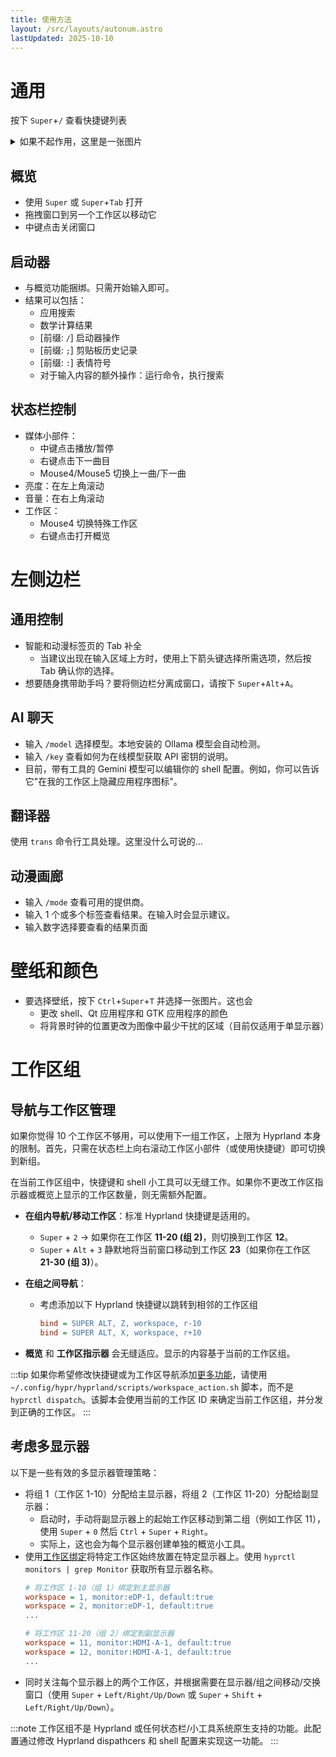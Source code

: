 ```yaml
---
title: 使用方法
layout: /src/layouts/autonum.astro
lastUpdated: 2025-10-10
---
```


# 通用

按下 `Super`+`/` 查看快捷键列表

<details> 
  <summary>如果不起作用，这里是一张图片</summary>

  <img width="1412" height="828" alt="image" src="https://github.com/user-attachments/assets/8f7bd216-9e03-47e3-8709-0008772a4133" />

</details>

## 概览

- 使用 `Super` 或 `Super`+`Tab` 打开
- 拖拽窗口到另一个工作区以移动它
- 中键点击关闭窗口

## 启动器

- 与概览功能捆绑。只需开始输入即可。
- 结果可以包括：
  - 应用搜索
  - 数学计算结果
  - [前缀: `/`] 启动器操作
  - [前缀: `;`] 剪贴板历史记录
  - [前缀: `:`] 表情符号
  - 对于输入内容的额外操作：运行命令，执行搜索

## 状态栏控制
- 媒体小部件：
  - 中键点击播放/暂停
  - 右键点击下一曲目
  - Mouse4/Mouse5 切换上一曲/下一曲
- 亮度：在左上角滚动
- 音量：在右上角滚动
- 工作区：
  - Mouse4 切换特殊工作区
  - 右键点击打开概览

# 左侧边栏

## 通用控制
- 智能和动漫标签页的 Tab 补全
  - 当建议出现在输入区域上方时，使用上下箭头键选择所需选项，然后按 Tab 确认你的选择。
- 想要随身携带助手吗？要将侧边栏分离成窗口，请按下 `Super`+`Alt`+`A`。

## AI 聊天

- 输入 `/model` 选择模型。本地安装的 Ollama 模型会自动检测。
- 输入 `/key` 查看如何为在线模型获取 API 密钥的说明。
- 目前，带有工具的 Gemini 模型可以编辑你的 shell 配置。例如，你可以告诉它"在我的工作区上隐藏应用程序图标"。

## 翻译器

使用 `trans` 命令行工具处理。这里没什么可说的...

## 动漫画廊

- 输入 `/mode` 查看可用的提供商。
- 输入 1 个或多个标签查看结果。在输入时会显示建议。
- 输入数字选择要查看的结果页面

# 壁纸和颜色
- 要选择壁纸，按下 `Ctrl`+`Super`+`T` 并选择一张图片。这也会
  - 更改 shell、Qt 应用程序和 GTK 应用程序的颜色
  - 将背景时钟的位置更改为图像中最少干扰的区域（目前仅适用于单显示器）

# 工作区组

## 导航与工作区管理

如果你觉得 10 个工作区不够用，可以使用下一组工作区，上限为 Hyprland 本身的限制。首先，只需在状态栏上向右滚动工作区小部件（或使用快捷键）即可切换到新组。

在当前工作区组中，快捷键和 shell 小工具可以无缝工作。如果你不更改工作区指示器或概览上显示的工作区数量，则无需额外配置。

- **在组内导航/移动工作区**：标准 Hyprland 快捷键是适用的。
  - `Super` + `2` → 如果你在工作区 **11-20 (组 2)**，则切换到工作区 **12**。
  - `Super` + `Alt` + `3` 静默地将当前窗口移动到工作区 **23**（如果你在工作区 **21-30 (组 3)**）。

- **在组之间导航**：
  - 考虑添加以下 Hyprland 快捷键以跳转到相邻的工作区组
    ```ini title="~/.config/hypr/custom/keybinds.conf"
    bind = SUPER ALT, Z, workspace, r-10
    bind = SUPER ALT, X, workspace, r+10
    ```
- **概览** 和 **工作区指示器** 会无缝适应。显示的内容基于当前的工作区组。
  
:::tip
如果你希望修改快捷键或为工作区导航添加[更多功能](https://wiki.hypr.land/Configuring/Dispatchers/)，请使用 `~/.config/hypr/hyprland/scripts/workspace_action.sh` 脚本，而不是 `hyprctl dispatch`。该脚本会使用当前的工作区 ID 来确定当前工作区组，并分发到正确的工作区。
:::

## 考虑多显示器

以下是一些有效的多显示器管理策略：
- 将组 1（工作区 1-10）分配给主显示器，将组 2（工作区 11-20）分配给副显示器：
  - 启动时，手动将副显示器上的起始工作区移动到第二组（例如工作区 11），使用 `Super` + `0` 然后 `Ctrl` + `Super` + `Right`。
  - 实际上，这也会为每个显示器创建单独的概览小工具。
- 使用[工作区绑定](https://wiki.hypr.land/Configuring/Workspace-Rules/#rules)将特定工作区始终放置在特定显示器上。使用 `hyprctl monitors | grep Monitor` 获取所有显示器名称。
  ```ini title="~/.config/custom/general.conf"
  # 将工作区 1-10（组 1）绑定到主显示器
  workspace = 1, monitor:eDP-1, default:true
  workspace = 2, monitor:eDP-1, default:true
  ...

  # 将工作区 11-20（组 2）绑定到副显示器
  workspace = 11, monitor:HDMI-A-1, default:true
  workspace = 12, monitor:HDMI-A-1, default:true
  ...
  ```
- 同时关注每个显示器上的两个工作区，并根据需要在显示器/组之间移动/交换窗口（使用 `Super` + `Left/Right/Up/Down` 或 `Super` + `Shift` + `Left/Right/Up/Down`）。

:::note
工作区组不是 Hyprland 或任何状态栏/小工具系统原生支持的功能。此配置通过修改 Hyprland dispathcers 和 shell 配置来实现这一功能。
:::
